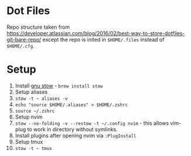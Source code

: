 # Dot Files
Repo structure taken from https://developer.atlassian.com/blog/2016/02/best-way-to-store-dotfiles-git-bare-repo/ except the repo is inited in `$HOME/.files` instead of `$HOME/.cfg`.

# Setup
1. Install [gnu stow](https://www.gnu.org/software/stow/) - `brew install stow`
1. Setup aliases
  1. `stow -t ~ aliases -v`
  1. `echo "source $HOME/.aliases" > $HOME/.zshrc`
  1. `source ~/.zshrc`
1. Setup nvim
  1. `stow --no-folding -v --restow -t ~/.config nvim` - this allows vim-plug to work in directory without symlinks.
  1. Install plugins after opening nvim via `:PlugInstall` 
1. Setup tmux
  1. `stow -t ~ tmux`

